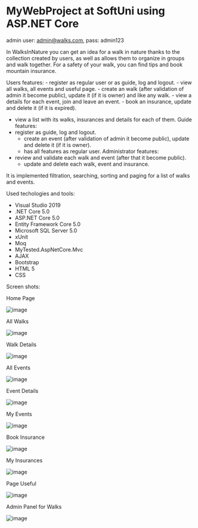 # MyWebProject at SoftUni using ASP.NET Core

admin user: admin@walks.com, pass: admin123

In WalksInNature you can get an idea for a walk in nature thanks to the collection created by users, as well as allows them to organize in groups and walk together.
For a safety of your walk, you can find tips and book mountain insurance.

Users features:
	- register as regular user or as guide, log and logout.
	- view all walks, all events and useful page.
	- create an walk (after validation of admin it become public), update it (if it is owner) and like any walk.
	- view a details for each event, join and leave an event.
	- book an insurance, update and delete it (if it is expired).
  - view a list with its walks, insurances and details for each of them.
Guide features:
  - register as guide, log and logout.	
	- create an event (after validation of admin it become public), update and delete it (if it is owner).
	- has all features as regular user.
Administrator features:
  - review and validate each walk and event (after that it become public).	
	- update and delete each walk, event and insurance.

It is implemented filtration, searching, sorting and paging for a list of walks and events. 

Used techologies and tools:
  - Visual Studio 2019
  - .NET Core 5.0
  - ASP.NET Core 5.0
  - Entity Framework Core 5.0
  - Microsoft SQL Server 5.0
  - xUnit
  - Moq
  - MyTested.AspNetCore.Mvc
  - AJAX
  - Bootstrap
  - HTML 5
  - CSS

Screen shots:

Home Page

![image](https://user-images.githubusercontent.com/86654801/129200408-632f2300-938f-4960-9ecf-c754d06430b4.png)

All Walks

![image](https://user-images.githubusercontent.com/86654801/129201119-b185821c-d5ce-403e-94c7-9399d6cfa3cb.png)

Walk Details

![image](https://user-images.githubusercontent.com/86654801/129202074-18e5db41-e267-4716-a957-df84a39c3340.png)

All Events

![image](https://user-images.githubusercontent.com/86654801/129202981-dd98ecf5-a9b4-485e-b3a2-5822fa2ebc49.png)

Event Details

![image](https://user-images.githubusercontent.com/86654801/129203159-41eaafb0-ddf3-46a1-8580-7a79b3ce4454.png)

My Events

![image](https://user-images.githubusercontent.com/86654801/129203409-d098c36c-198d-4ca0-81bf-e5b6c74969bd.png)

Book Insurance

![image](https://user-images.githubusercontent.com/86654801/129203623-8f347868-8f4b-45cf-9981-f7d8d0a11fe4.png)

My Insurances

![image](https://user-images.githubusercontent.com/86654801/129203721-bcbd7d64-1a3c-4fa6-b1e5-2d5a4f8ab1bd.png)

Page Useful

![image](https://user-images.githubusercontent.com/86654801/129203966-6e56e04e-7cde-46b7-ac4e-aaffffdc7507.png)

Admin Panel for Walks

![image](https://user-images.githubusercontent.com/86654801/129204568-68fa1ac7-22c7-4759-92ca-f95f6b9cffad.png)

